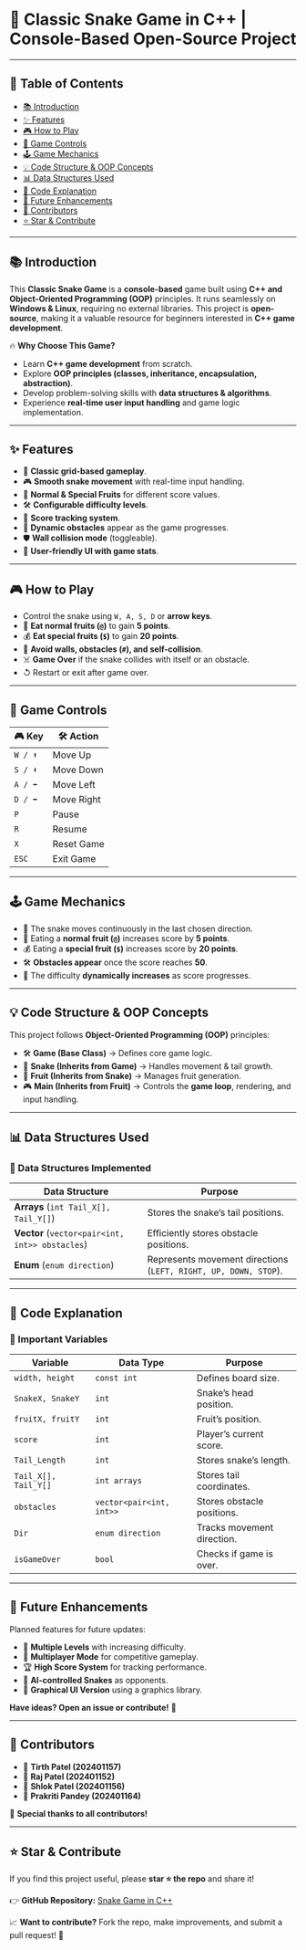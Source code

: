 # 🐍 Classic Snake Game in C++ | Console-Based Open-Source Project

---

## 📌 Table of Contents
- [📚 Introduction](#-introduction)
- [✨ Features](#-features)
- [🎮 How to Play](#-how-to-play)
- [🎯 Game Controls](#-game-controls)
- [🕹️ Game Mechanics](#-game-mechanics)
- [💡 Code Structure & OOP Concepts](#-code-structure--oop-concepts)
- [📊 Data Structures Used](#-data-structures-used)
- [📝 Code Explanation](#-code-explanation)
- [🚀 Future Enhancements](#-future-enhancements)
- [👥 Contributors](#-contributors)
- [⭐ Star & Contribute](#-star--contribute)

---

## 📚 Introduction
This **Classic Snake Game** is a **console-based** game built using **C++ and Object-Oriented Programming (OOP)** principles. It runs seamlessly on **Windows & Linux**, requiring no external libraries. This project is **open-source**, making it a valuable resource for beginners interested in **C++ game development**.

🔥 **Why Choose This Game?**
- Learn **C++ game development** from scratch.
- Explore **OOP principles (classes, inheritance, encapsulation, abstraction)**.
- Develop problem-solving skills with **data structures & algorithms**.
- Experience **real-time user input handling** and game logic implementation.

---

## ✨ Features
- 🎯 **Classic grid-based gameplay**.
- 🎮 **Smooth snake movement** with real-time input handling.
- 🍏 **Normal & Special Fruits** for different score values.
- 🛠 **Configurable difficulty levels**.
- 🌟 **Score tracking system**.
- 🔴 **Dynamic obstacles** appear as the game progresses.
- 🛡 **Wall collision mode** (toggleable).
- 👀 **User-friendly UI with game stats**.

---

## 🎮 How to Play
- Control the snake using `W, A, S, D` or **arrow keys**.
- 🍏 **Eat normal fruits (`@`)** to gain **5 points**.
- 💰 **Eat special fruits (`$`)** to gain **20 points**.
- 🚫 **Avoid walls, obstacles (`#`), and self-collision**.
- ☠️ **Game Over** if the snake collides with itself or an obstacle.
- ↺ Restart or exit after game over.

---

## 🎯 Game Controls
| 🎮 Key | 🛠 Action |
|--------|-----------|
| `W / ⬆️` | Move Up |
| `S / ⬇️` | Move Down |
| `A / ⬅️` | Move Left |
| `D / ➡️` | Move Right |
| `P` | Pause |
| `R` | Resume |
| `X` | Reset Game |
| `ESC` | Exit Game |

---

## 🕹️ Game Mechanics
- 🐍 The snake moves continuously in the last chosen direction.
- 🍏 Eating a **normal fruit (`@`)** increases score by **5 points**.
- 💰 Eating a **special fruit (`$`)** increases score by **20 points**.
- 🛠 **Obstacles appear** once the score reaches **50**.
- 🌟 The difficulty **dynamically increases** as score progresses.

---

## 💡 Code Structure & OOP Concepts
This project follows **Object-Oriented Programming (OOP)** principles:

- 🛠 **Game (Base Class)** → Defines core game logic.
- 🐍 **Snake (Inherits from Game)** → Handles movement & tail growth.
- 🍏 **Fruit (Inherits from Snake)** → Manages fruit generation.
- 🎮 **Main (Inherits from Fruit)** → Controls the **game loop**, rendering, and input handling.

---

## 📊 Data Structures Used
### **🔹 Data Structures Implemented**
| Data Structure | Purpose |
|---------------|---------|
| **Arrays** (`int Tail_X[], Tail_Y[]`) | Stores the snake’s tail positions. |
| **Vector** (`vector<pair<int, int>> obstacles`) | Efficiently stores obstacle positions. |
| **Enum** (`enum direction`) | Represents movement directions (`LEFT, RIGHT, UP, DOWN, STOP`). |

---

## 📝 Code Explanation
### **🔹 Important Variables**
| Variable | Data Type | Purpose |
|----------|----------|---------|
| `width, height` | `const int` | Defines board size. |
| `SnakeX, SnakeY` | `int` | Snake’s head position. |
| `fruitX, fruitY` | `int` | Fruit’s position. |
| `score` | `int` | Player’s current score. |
| `Tail_Length` | `int` | Stores snake’s length. |
| `Tail_X[], Tail_Y[]` | `int arrays` | Stores tail coordinates. |
| `obstacles` | `vector<pair<int, int>>` | Stores obstacle positions. |
| `Dir` | `enum direction` | Tracks movement direction. |
| `isGameOver` | `bool` | Checks if game is over. |

---

## 🚀 Future Enhancements
Planned features for future updates:
- 🌟 **Multiple Levels** with increasing difficulty.
- 🎉 **Multiplayer Mode** for competitive gameplay.
- 🏆 **High Score System** for tracking performance.
- 🤖 **AI-controlled Snakes** as opponents.
- 🎨 **Graphical UI Version** using a graphics library.

**Have ideas? Open an issue or contribute!** 🚀  

---

## 👥 Contributors
- 🏅 **Tirth Patel (202401157)**
- 🏅 **Raj Patel (202401152)**
- 🏅 **Shlok Patel (202401156)**
- 🏅 **Prakriti Pandey (202401164)**

👏 **Special thanks to all contributors!**

---

## ⭐ Star & Contribute  
If you find this project useful, please **star ⭐ the repo** and share it!  

👉 **GitHub Repository:** [Snake Game in C++](https://github.com/Tirth9978/Snake_Game)

📈 **Want to contribute?** Fork the repo, make improvements, and submit a pull request! 🚀  

